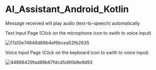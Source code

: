 # AI_Assistant_Android_Kotlin
Message received will play audio (text-to-speech) automatically

Text Input Page (Click on the microphone icon to swith to voice input)

![f7a10e74848d89b4ef6bcea52fb2635](https://github.com/zlc1254130852/AI_Assistant_Android/assets/118621914/2a5b6ef0-a87d-4cda-ad0a-1eda1ec2eac7)

Voice Input Page (Click on the keyboard icon to swith to voice input)

![44888429fad88b67fdcd5d90b8e9d93](https://github.com/zlc1254130852/AI_Assistant_Android/assets/118621914/b2952e73-1b52-4f60-bc0c-a02f53bf0ac3)

